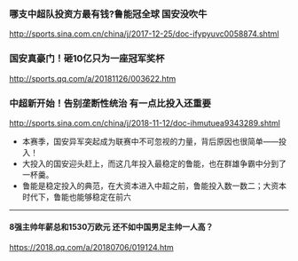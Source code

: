 ### 哪支中超队投资方最有钱?鲁能冠全球 国安没吹牛
http://sports.sina.com.cn/china/j/2017-12-25/doc-ifypyuvc0058874.shtml
### 国安真豪门！砸10亿只为一座冠军奖杯
http://sports.qq.com/a/20181126/003622.htm
### 中超新开始！告别垄断性统治 有一点比投入还重要
http://sports.sina.com.cn/china/j/2018-11-12/doc-ihmutuea9343289.shtml
- 本赛季，国安异军突起成为联赛中不可忽视的力量，背后原因也很简单——投入！
- 大投入的国安迎头赶上，而这几年投入最稳定的鲁能，也在群雄争霸中分到了一杯羹。
- 鲁能是稳定投入的典范，在大资本进入中超之前，鲁能投入数一数二；大资本时代下，鲁能也能够稳定在前六
---
#### 8强主帅年薪总和1530万欧元 还不如中国男足主帅一人高？
https://2018.qq.com/a/20180706/019124.htm